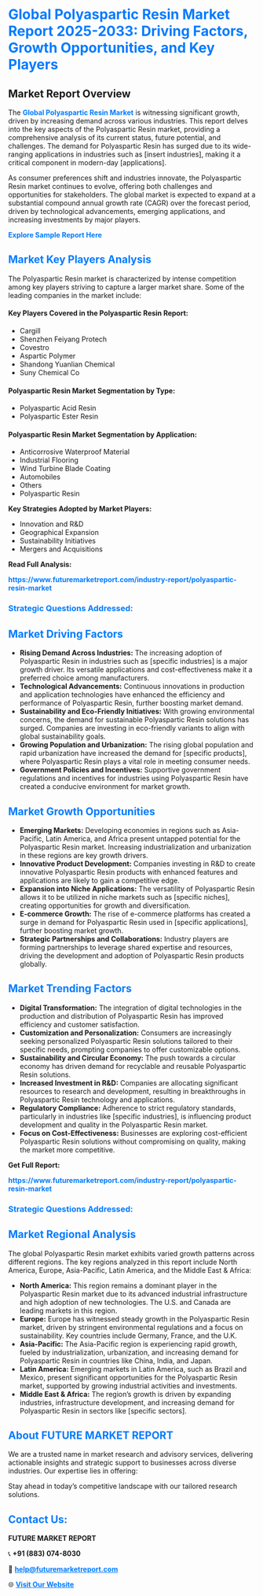 <h1 style="color: #007BFF;">Global Polyaspartic Resin Market Report 2025-2033: Driving Factors, Growth Opportunities, and Key Players</h1>

<section id="overview">
<h2>Market Report Overview</h2>
<p>The <a href="https://www.futuremarketreport.com/industry-report/polyaspartic-resin-market" style="color: #007BFF; text-decoration: none;"><strong>Global Polyaspartic Resin Market</strong></a> is witnessing significant growth, driven by increasing demand across various industries. This report delves into the key aspects of the Polyaspartic Resin market, providing a comprehensive analysis of its current status, future potential, and challenges. The demand for Polyaspartic Resin has surged due to its wide-ranging applications in industries such as [insert industries], making it a critical component in modern-day [applications].</p>
<p>As consumer preferences shift and industries innovate, the Polyaspartic Resin market continues to evolve, offering both challenges and opportunities for stakeholders. The global market is expected to expand at a substantial compound annual growth rate (CAGR) over the forecast period, driven by technological advancements, emerging applications, and increasing investments by major players.</p>
</section>

<section id="overview">
<p><a href="https://www.futuremarketreport.com/request-sample/reportId=119948" style="color: #007BFF; text-decoration: none;"><strong>Explore Sample Report Here</strong></a></p>
</section>

<section id="key-players">
<h2 style="color: #007BFF;">Market Key Players Analysis</h2>
<p>The Polyaspartic Resin market is characterized by intense competition among key players striving to capture a larger market share. Some of the leading companies in the market include:</p>
<h4>Key Players Covered in the Polyaspartic Resin Report:</h4>
<ul><li>Cargill</li><li>Shenzhen Feiyang Protech</li><li>Covestro</li><li>Aspartic Polymer</li><li>Shandong Yuanlian Chemical</li><li>Suny Chemical Co</li></ul>
<h4>Polyaspartic Resin Market Segmentation by Type:</h4>
<ul><li>Polyaspartic Acid Resin</li><li>Polyaspartic Ester Resin</li></ul>

<h4>Polyaspartic Resin Market Segmentation by Application:</h4>
<ul><li>Anticorrosive Waterproof Material</li><li>Industrial Flooring</li><li>Wind Turbine Blade Coating</li><li>Automobiles</li><li>Others</li><li>Polyaspartic Resin</li></ul>
<p><strong>Key Strategies Adopted by Market Players:</strong></p>
<ul>
<li>Innovation and R&D</li>
<li>Geographical Expansion</li>
<li>Sustainability Initiatives</li>
<li>Mergers and Acquisitions</li>
</ul>
</section>

<section>
<p><strong>Read Full Analysis: </strong></p><a href="https://www.futuremarketreport.com/industry-report/polyaspartic-resin-market" style="color: #007BFF; text-decoration: none;"><strong>https://www.futuremarketreport.com/industry-report/polyaspartic-resin-market</strong></a>
<h3 style="color: #007BFF;">Strategic Questions Addressed:</h3>
</section>

<section id="driving-factors">
<h2 style="color: #007BFF;">Market Driving Factors</h2>
<ul>
<li><strong>Rising Demand Across Industries:</strong> The increasing adoption of Polyaspartic Resin in industries such as [specific industries] is a major growth driver. Its versatile applications and cost-effectiveness make it a preferred choice among manufacturers.</li>
<li><strong>Technological Advancements:</strong> Continuous innovations in production and application technologies have enhanced the efficiency and performance of Polyaspartic Resin, further boosting market demand.</li>
<li><strong>Sustainability and Eco-Friendly Initiatives:</strong> With growing environmental concerns, the demand for sustainable Polyaspartic Resin solutions has surged. Companies are investing in eco-friendly variants to align with global sustainability goals.</li>
<li><strong>Growing Population and Urbanization:</strong> The rising global population and rapid urbanization have increased the demand for [specific products], where Polyaspartic Resin plays a vital role in meeting consumer needs.</li>
<li><strong>Government Policies and Incentives:</strong> Supportive government regulations and incentives for industries using Polyaspartic Resin have created a conducive environment for market growth.</li>
</ul>
</section>

<section id="growth-opportunities">
<h2 style="color: #007BFF;">Market Growth Opportunities</h2>
<ul>
<li><strong>Emerging Markets:</strong> Developing economies in regions such as Asia-Pacific, Latin America, and Africa present untapped potential for the Polyaspartic Resin market. Increasing industrialization and urbanization in these regions are key growth drivers.</li>
<li><strong>Innovative Product Development:</strong> Companies investing in R&D to create innovative Polyaspartic Resin products with enhanced features and applications are likely to gain a competitive edge.</li>
<li><strong>Expansion into Niche Applications:</strong> The versatility of Polyaspartic Resin allows it to be utilized in niche markets such as [specific niches], creating opportunities for growth and diversification.</li>
<li><strong>E-commerce Growth:</strong> The rise of e-commerce platforms has created a surge in demand for Polyaspartic Resin used in [specific applications], further boosting market growth.</li>
<li><strong>Strategic Partnerships and Collaborations:</strong> Industry players are forming partnerships to leverage shared expertise and resources, driving the development and adoption of Polyaspartic Resin products globally.</li>
</ul>
</section>

<section id="trending-factors">
<h2 style="color: #007BFF;">Market Trending Factors</h2>
<ul>
<li><strong>Digital Transformation:</strong> The integration of digital technologies in the production and distribution of Polyaspartic Resin has improved efficiency and customer satisfaction.</li>
<li><strong>Customization and Personalization:</strong> Consumers are increasingly seeking personalized Polyaspartic Resin solutions tailored to their specific needs, prompting companies to offer customizable options.</li>
<li><strong>Sustainability and Circular Economy:</strong> The push towards a circular economy has driven demand for recyclable and reusable Polyaspartic Resin solutions.</li>
<li><strong>Increased Investment in R&D:</strong> Companies are allocating significant resources to research and development, resulting in breakthroughs in Polyaspartic Resin technology and applications.</li>
<li><strong>Regulatory Compliance:</strong> Adherence to strict regulatory standards, particularly in industries like [specific industries], is influencing product development and quality in the Polyaspartic Resin market.</li>
<li><strong>Focus on Cost-Effectiveness:</strong> Businesses are exploring cost-efficient Polyaspartic Resin solutions without compromising on quality, making the market more competitive.</li>
</ul>
</section>

<section>
<p><strong>Get Full Report: </strong></p><a href="https://www.futuremarketreport.com/industry-report/polyaspartic-resin-market" style="color: #007BFF; text-decoration: none;"><strong>https://www.futuremarketreport.com/industry-report/polyaspartic-resin-market</strong></a>
<h3 style="color: #007BFF;">Strategic Questions Addressed:</h3>
</section>


<section id="regional-analysis">
<h2 style="color: #007BFF;">Market Regional Analysis</h2>
<p>The global Polyaspartic Resin market exhibits varied growth patterns across different regions. The key regions analyzed in this report include North America, Europe, Asia-Pacific, Latin America, and the Middle East & Africa:</p>
<ul>
<li><strong>North America:</strong> This region remains a dominant player in the Polyaspartic Resin market due to its advanced industrial infrastructure and high adoption of new technologies. The U.S. and Canada are leading markets in this region.</li>
<li><strong>Europe:</strong> Europe has witnessed steady growth in the Polyaspartic Resin market, driven by stringent environmental regulations and a focus on sustainability. Key countries include Germany, France, and the U.K.</li>
<li><strong>Asia-Pacific:</strong> The Asia-Pacific region is experiencing rapid growth, fueled by industrialization, urbanization, and increasing demand for Polyaspartic Resin in countries like China, India, and Japan.</li>
<li><strong>Latin America:</strong> Emerging markets in Latin America, such as Brazil and Mexico, present significant opportunities for the Polyaspartic Resin market, supported by growing industrial activities and investments.</li>
<li><strong>Middle East & Africa:</strong> The region’s growth is driven by expanding industries, infrastructure development, and increasing demand for Polyaspartic Resin in sectors like [specific sectors].</li>
</ul>
</section>

<footer>
<h2 style="color: #007BFF;">About FUTURE MARKET REPORT</h2>
<p>We are a trusted name in market research and advisory services, delivering actionable insights and strategic support to businesses across diverse industries. Our expertise lies in offering:</p>

<p>Stay ahead in today’s competitive landscape with our tailored research solutions.</p>

<h2 style="color: #007BFF;">Contact Us:</h2>
<p><strong>FUTURE MARKET REPORT</strong></p>
<p>📞 <strong>+91 (883) 074-8030</strong></p>
<p>📧 <strong><a href="mailto:help@futuremarketreport.com" style="color: #007BFF;">help@futuremarketreport.com</a></strong></p>
<p>🌐 <strong><a href="https://www.futuremarketreport.com/" style="color: #007BFF;">Visit Our Website</a></strong></p>
</footer>
